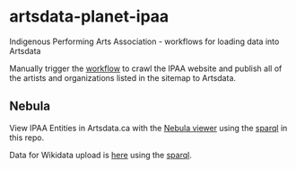 # artsdata-planet-ipaa
Indigenous Performing Arts Association - workflows for loading data into Artsdata

Manually trigger the [workflow](https://github.com/culturecreates/artsdata-planet-ipaa/actions/workflows/ipaa-sitemap-entities.yml) to crawl the IPAA website and publish all of the artists and organizations listed in the sitemap to Artsdata.

## Nebula

View IPAA Entities in Artsdata.ca with the [Nebula viewer](http://kg.artsdata.ca/query/show?sparql=https%3A%2F%2Fraw.githubusercontent.com%2Fculturecreates%2Fartsdata-planet-ipaa%2Fmain%2Fsparqls%2Fnebula%2Fipaa_entities.sparql&title=IPAA+People+and+Organizations) using the [sparql](https://raw.githubusercontent.com/culturecreates/artsdata-planet-ipaa/main/sparqls/nebula/ipaa_entites.sparql) in this repo.

Data for Wikidata upload is [here](http://kg.artsdata.ca/query/show?sparql=https%3A%2F%2Fraw.githubusercontent.com%2Fculturecreates%2Fartsdata-planet-ipaa%2Fmain%2Fsparqls%2Fnebula%2Fdata_for_wikidata.sparql&title=IPAA+People+and+Organizations) using the [sparql](https://raw.githubusercontent.com/culturecreates/artsdata-planet-ipaa/main/sparqls/nebula/ipaa_entites.sparql).

